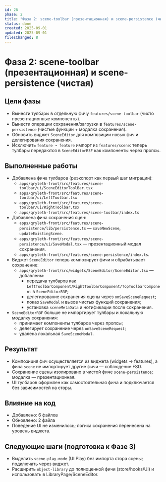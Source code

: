 ```yaml
---
id: 26
phase: 2
title: "Фаза 2: scene-toolbar (презентационная) и scene-persistence (чистая)"
status: done
created: 2025-09-01
updated: 2025-09-01
filesChanged: 8
---
```


# Фаза 2: scene-toolbar (презентационная) и scene-persistence (чистая)

## Цели фазы
- Вынести тулбары в отдельную фичу `features/scene-toolbar` (чисто презентационные компоненты).
- Вынести операции сохранения/загрузки в `features/scene-persistence` (чистые функции + модалка сохранения).
- Обновить виджет `SceneEditor` для композиции новых фич и делегирования сохранения.
- Исключить `feature → feature` импорт из `features/scene`: теперь тулбары передаются в `SceneEditorR3F` как компоненты через пропсы.

## Выполненные работы
- Добавлена фича тулбаров (реэкспорт как первый шаг миграции):
  - `apps/qryleth-front/src/features/scene-toolbar/ui/SceneEditorToolBar.tsx`
  - `apps/qryleth-front/src/features/scene-toolbar/ui/LeftToolbar.tsx`
  - `apps/qryleth-front/src/features/scene-toolbar/ui/RightToolbar.tsx`
  - `apps/qryleth-front/src/features/scene-toolbar/index.ts`
- Добавлена фича сохранения сцен:
  - `apps/qryleth-front/src/features/scene-persistence/lib/persistence.ts` — `saveNewScene`, `updateExistingScene`.
  - `apps/qryleth-front/src/features/scene-persistence/ui/SaveModal.tsx` — презентационный модал сохранения.
  - `apps/qryleth-front/src/features/scene-persistence/index.ts`.
- Виджет `SceneEditor` теперь композирует фичи и обрабатывает сохранение:
  - `apps/qryleth-front/src/widgets/SceneEditor/SceneEditor.tsx` — добавлены:
    - передача тулбаров как `LeftToolbarComponent/RightToolbarComponent/TopToolbarComponent` в `SceneEditorR3F`;
    - делегирование сохранения сцены через `onSaveSceneRequest`;
    - показ `SaveModal` и вызов чистых функций сохранения;
    - установка `sceneMetaData` и нотификации после сохранения.
- `SceneEditorR3F` больше не импортирует тулбары и локальную модалку сохранения:
  - принимает компоненты тулбаров через пропсы;
  - делегирует сохранение через `onSaveSceneRequest`;
  - удалена локальная `SaveSceneModal`.

## Результат
- Композиция фич осуществляется из виджета (widgets → features), а фича `scene` не импортирует другие фичи — соблюдение FSD.
- Сохранение сцены изолировано в чистой фиче `scene-persistence`; модалка — презентационная.
- UI тулбаров оформлен как самостоятельная фича и подключается без зависимостей на сторы.

## Влияние на код
- Добавлено: 6 файлов
- Обновлено: 2 файла
- Поведение UI не изменилось; логика сохранения перенесена на уровень виджета.

## Следующие шаги (подготовка к Фазе 3)
- Выделить `scene-play-mode` (UI Play) без импорта стора сцены; подключать через виджет.
- Расширить `object-library` до полноценной фичи (store/hooks/UI) и использовать в LibraryPage/SceneEditor.


